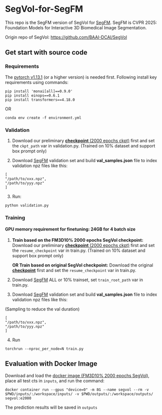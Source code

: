 # SegVol-for-SegFM
This repo is the SegFM version of SegVol for [SegFM](https://www.codabench.org/competitions/5263/).
SegFM is CVPR 2025: Foundation Models for Interactive 3D Biomedical Image Segmentation.

Origin repo of SegVol: https://github.com/BAAI-DCAI/SegVol
## Get start with source code
### Requirements
The [pytorch v1.13.1](https://pytorch.org/get-started/previous-versions/) (or a higher version) is needed first. Following install key requirements using commands:

```
pip install 'monai[all]==0.9.0'
pip install einops==0.6.1
pip install transformers==4.18.0
```
OR

```
conda env create -f environment.yml
```

### Validation
1. Download our preliminary [**checkpoint** (2000 epochs ckpt)](https://drive.google.com/file/d/1dgM5slT5kDV3D_6k_vGpGqU5yB1nTwCL/view?usp=drive_link) first and set the `ckpt_path` var in validation.py. (Trained on 10% dataset and support box prompt only)
   

3. Download [SegFM](https://www.codabench.org/competitions/5263/) validation set and build **val_samples.json** file to index validation npz files like this:
```
[
"/path/to/xxx.npz",
"/path/to/yyy.npz"
]
```

3. Run:
```
python validation.py
```

### Training
#### GPU memory requirement for finetuning: 24GB for 4 batch size
1. **Train based on the FM3D10% 2000 epochs SegVol checkpoint:** Download our preliminary [**checkpoint** (2000 epochs ckpt)](https://drive.google.com/file/d/1dgM5slT5kDV3D_6k_vGpGqU5yB1nTwCL/view?usp=drive_link) first and set the `resume_checkpoint` var in train.py. (Trained on 10% dataset and support box prompt only)

   **OR Train based on original SegVol checkpoint:** Download the original [**checkpoint**](https://drive.google.com/file/d/1FPj_tiITss5vJF91SrfPEURH6CUEmo4u/view?usp=sharing) first and set the `resume_checkpoint` var in train.py.
3. Download [SegFM](https://www.codabench.org/competitions/5263/) ALL or 10% trainset, set `train_root_path` var in train.py.
4. Download [SegFM](https://www.codabench.org/competitions/5263/) validation set and build **val_samples.json** file to index validation npz files like this:

(Sampling to reduce the val duration)
```
[
"/path/to/xxx.npz",
"/path/to/yyy.npz"
]
```
4. Run
```
torchrun --nproc_per_node=N train.py
```

## Evaluation with Docker Image
Download and load the [docker image (FM3D10% 2000 epochs SegVol)](), place all test cts in `inputs`, and run the command:
```
docker container run --gpus "device=0" -m 8G --name segvol --rm -v $PWD/inputs/:/workspace/inputs/ -v $PWD/outputs/:/workspace/outputs/ segvol:e2000
```
The prediction results will be saved in `outputs`
